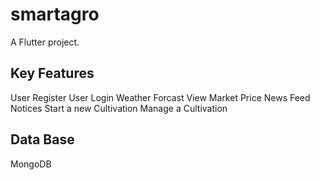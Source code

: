 # smartagro

A Flutter project.

## Key Features
User Register
User Login
Weather Forcast
View Market Price
News Feed
Notices
Start a new Cultivation
Manage a Cultivation

## Data Base
MongoDB





